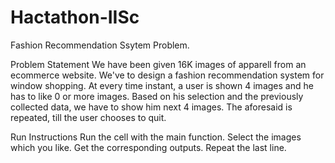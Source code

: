 # Hactathon-IISc
Fashion Recommendation Ssytem Problem.

Problem Statement
We have been given 16K images of apparell from an ecommerce website. We've to design a fashion recommendation system for window shopping. At every time instant, a user is shown 4 images and he has to like 0 or more images. Based on his selection and the previously collected data, we have to show him next 4 images. The aforesaid is repeated, till the user chooses to quit.

Run Instructions
Run the cell with the main function.
Select the images which you like. Get the corresponding outputs. 
Repeat the last line.


#



